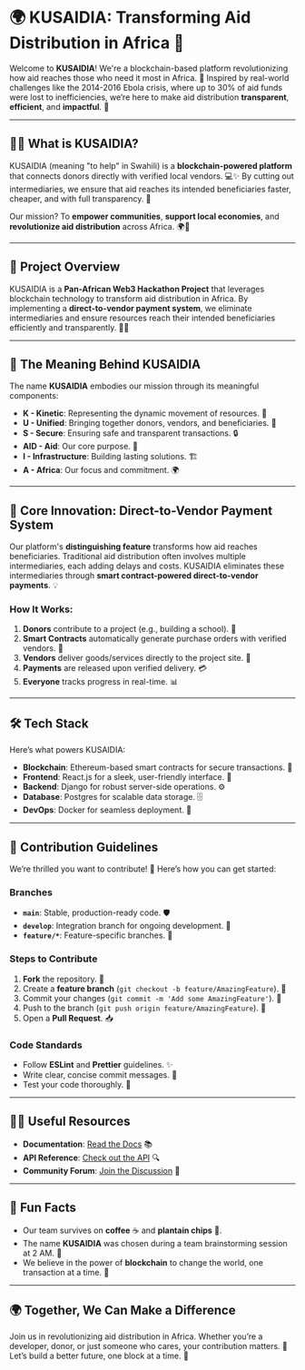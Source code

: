 # 🌍 KUSAIDIA: Transforming Aid Distribution in Africa 🚀

Welcome to **KUSAIDIA**! We're a blockchain-based platform revolutionizing how aid reaches those who need it most in Africa. 🌟 Inspired by real-world challenges like the 2014-2016 Ebola crisis, where up to 30% of aid funds were lost to inefficiencies, we’re here to make aid distribution **transparent**, **efficient**, and **impactful**. 💪

---

## 🙋‍♀️ What is KUSAIDIA?

KUSAIDIA (meaning "to help" in Swahili) is a **blockchain-powered platform** that connects donors directly with verified local vendors. 💻✨ By cutting out intermediaries, we ensure that aid reaches its intended beneficiaries faster, cheaper, and with full transparency. 🌈

Our mission? To **empower communities**, **support local economies**, and **revolutionize aid distribution** across Africa. 🌍💖

---

## 🎯 Project Overview

KUSAIDIA is a **Pan-African Web3 Hackathon Project** that leverages blockchain technology to transform aid distribution in Africa. By implementing a **direct-to-vendor payment system**, we eliminate intermediaries and ensure resources reach their intended beneficiaries efficiently and transparently. 💸✨

---

## 🌟 The Meaning Behind KUSAIDIA

The name **KUSAIDIA** embodies our mission through its meaningful components:

- **K - Kinetic**: Representing the dynamic movement of resources. 🚚
- **U - Unified**: Bringing together donors, vendors, and beneficiaries. 🤝
- **S - Secure**: Ensuring safe and transparent transactions. 🔒
- **AID - Aid**: Our core purpose. 🎯
- **I - Infrastructure**: Building lasting solutions. 🏗️
- **A - Africa**: Our focus and commitment. 🌍

---

## 🚀 Core Innovation: Direct-to-Vendor Payment System

Our platform's **distinguishing feature** transforms how aid reaches beneficiaries. Traditional aid distribution often involves multiple intermediaries, each adding delays and costs. KUSAIDIA eliminates these intermediaries through **smart contract-powered direct-to-vendor payments**. 💡

### How It Works:
1. **Donors** contribute to a project (e.g., building a school). 🏫
2. **Smart Contracts** automatically generate purchase orders with verified vendors. 📝
3. **Vendors** deliver goods/services directly to the project site. 🚚
4. **Payments** are released upon verified delivery. 💳
5. **Everyone** tracks progress in real-time. 📊

---

## 🛠️ Tech Stack

Here’s what powers KUSAIDIA:

- **Blockchain**: Ethereum-based smart contracts for secure transactions. 🔗
- **Frontend**: React.js for a sleek, user-friendly interface. 🎨
- **Backend**: Django for robust server-side operations. ⚙️
- **Database**: Postgres for scalable data storage. 🗄️
- **DevOps**: Docker for seamless deployment. 🚢

---

## 🌈 Contribution Guidelines

We’re thrilled you want to contribute! 🎉 Here’s how you can get started:

### Branches
- **`main`**: Stable, production-ready code. 🛡️
- **`develop`**: Integration branch for ongoing development. 🔧
- **`feature/*`**: Feature-specific branches. 🌟

### Steps to Contribute
1. **Fork** the repository. 🍴
2. Create a **feature branch** (`git checkout -b feature/AmazingFeature`). 🌿
3. Commit your changes (`git commit -m 'Add some AmazingFeature'`). 💾
4. Push to the branch (`git push origin feature/AmazingFeature`). 🚀
5. Open a **Pull Request**. 📥

### Code Standards
- Follow **ESLint** and **Prettier** guidelines. ✨
- Write clear, concise commit messages. 📝
- Test your code thoroughly. 🧪

---

## 👩‍💻 Useful Resources

- **Documentation**: [Read the Docs](#) 📚
- **API Reference**: [Check out the API](#) 🔍
- **Community Forum**: [Join the Discussion](#) 💬

---

## 🍿 Fun Facts

- Our team survives on **coffee** ☕ and **plantain chips** 🍌.
- The name **KUSAIDIA** was chosen during a team brainstorming session at 2 AM. 🌙
- We believe in the power of **blockchain** to change the world, one transaction at a time. 💎

---

## 🌍 Together, We Can Make a Difference

Join us in revolutionizing aid distribution in Africa. Whether you’re a developer, donor, or just someone who cares, your contribution matters. 💖 Let’s build a better future, one block at a time. 🚀
